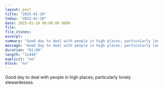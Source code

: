 ```yaml
---
layout: post
title: "2025-01-20"
today: "2025-01-20"
date: 2025-01-20 00:00:00 0000
file:
file_itunes:
excerpt:
summary: "Good day to deal with people in high places; particularly lonely stewardesses."
message: "Good day to deal with people in high places; particularly lonely stewardesses."
duration: "01:00"
length: "11444"
explicit: "no"
block: "no"
---
```

Good day to deal with people in high places; particularly lonely stewardesses.

